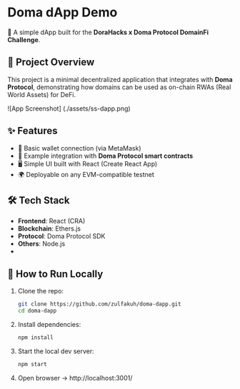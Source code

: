 # Doma dApp Demo

🚀 A simple dApp built for the **DoraHacks x Doma Protocol DomainFi Challenge**.

## 📌 Project Overview
This project is a minimal decentralized application that integrates with **Doma Protocol**, demonstrating how domains can be used as on-chain RWAs (Real World Assets) for DeFi.

![App Screenshot] (./assets/ss-dapp.png)

## ✨ Features
- 🔗 Basic wallet connection (via MetaMask)  
- 📜 Example integration with **Doma Protocol smart contracts**  
- 🖥️ Simple UI built with React (Create React App)  
- 🌍 Deployable on any EVM-compatible testnet  

## 🛠️ Tech Stack
- **Frontend**: React (CRA)  
- **Blockchain**: Ethers.js  
- **Protocol**: Doma Protocol SDK  
- **Others**: Node.js
- 
## 🚀 How to Run Locally
1. Clone the repo:
   ```bash
   git clone https://github.com/zulfakuh/doma-dapp.git
   cd doma-dapp
2. Install dependencies:
   ```bash
   npm install
3. Start the local dev server:
   ```bash
   npm start
4. Open browser →  http://localhost:3001/

